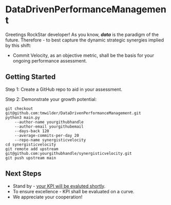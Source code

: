 # DataDrivenPerformanceManagement #

Greetings RockStar developer! As you know, ***data*** is the paradigm of the future. Therefore - to best capture the dynamic
strategic synergies implied by this shift:

* Commit Velocity, as an objective metric, shall be the basis for your ongoing performance assessment.

## Getting Started
Step 1: Create a GitHub repo to aid in your assessment.

Step 2: Demonstrate your growth potential: 
```
git checkout git@github.com:tmwilder/DataDrivenPerformanceManagement.git
python3 main.py 
    --author-name yourgithubhandle
    --author-email yourgithubemail
    --days-back 120
    --average-commits-per-day 20
    --repo-name synergisticvelocity
cd synergisticvelocity
git remote add upstream git@github.com:yourgithubhandle/synergisticvelocity.git
git push upstream main
```

## Next Steps
* Stand by - [your KPI will be evaluted shortly](https://docs.github.com/en/free-pro-team@latest/github/setting-up-and-managing-your-github-profile/why-are-my-contributions-not-showing-up-on-my-profile).
* To ensure excellence - KPI shall be evaluated on a curve.
* We appreciate your cooperation!
